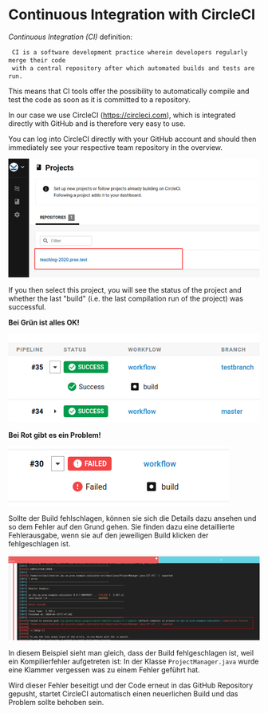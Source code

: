 # Continuous Integration with CircleCI


*Continuous Integration (CI)* definition: 
```
 CI is a software development practice wherein developers regularly merge their code
 with a central repository after which automated builds and tests are run.
 ```
This means that CI tools offer the possibility to automatically compile and test the code as soon as it is committed to a repository.
 
In our case we use CircleCI (https://circleci.com), which is integrated directly with GitHub and is therefore very easy to use.

You can log into CircleCI directly with your GitHub account and should then immediately see your respective team repository in the overview. 

![ProjektUebersicht](/wiki/circleci/projects.png)

If you then select this project, you will see the status of the project and whether the last "build" (i.e. the last compilation run of the project) was successful. 


**Bei Grün ist alles OK!**

![ProjektUebersicht](/wiki/circleci/build-ok.png)



**Bei Rot gibt es ein Problem!**


![ProjektUebersicht](/wiki/circleci/build-failed.png)


Sollte der Build fehlschlagen, können sie sich die Details dazu ansehen und so dem Fehler auf den Grund gehen.
Sie finden dazu eine detaillierte Fehlerausgabe, wenn sie auf den jeweiligen Build klicken der fehlgeschlagen ist.


![ProjektUebersicht](/wiki/circleci/build-error.png)


In diesem Beispiel sieht man gleich, dass der Build fehlgeschlagen ist, weil ein Kompilierfehler aufgetreten ist:
In der Klasse `ProjectManager.java` wurde eine Klammer vergessen was zu einem Fehler geführt hat.

Wird dieser Fehler beseitigt und der Code erneut in das GitHub Repository gepusht, startet CircleCI  automatisch  einen neuerlichen Build und das Problem sollte behoben sein.


